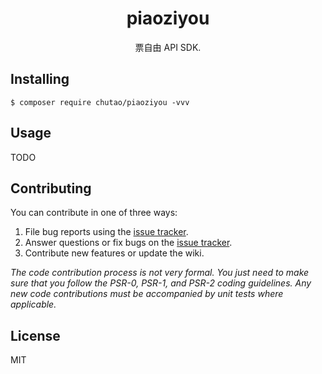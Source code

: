 <h1 align="center"> piaoziyou </h1>

<p align="center"> 票自由 API SDK.</p>


## Installing

```shell
$ composer require chutao/piaoziyou -vvv
```

## Usage

TODO

## Contributing

You can contribute in one of three ways:

1. File bug reports using the [issue tracker](https://github.com/chutao/piaoziyou/issues).
2. Answer questions or fix bugs on the [issue tracker](https://github.com/chutao/piaoziyou/issues).
3. Contribute new features or update the wiki.

_The code contribution process is not very formal. You just need to make sure that you follow the PSR-0, PSR-1, and PSR-2 coding guidelines. Any new code contributions must be accompanied by unit tests where applicable._

## License

MIT